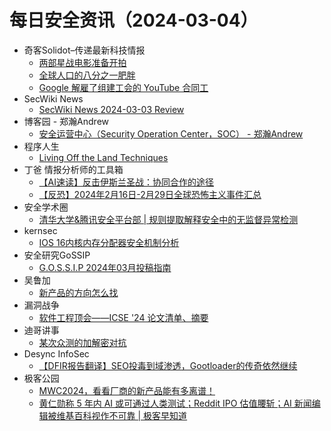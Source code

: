 # 每日安全资讯（2024-03-04）

- 奇客Solidot–传递最新科技情报
  - [两部星战电影准备开拍](https://www.solidot.org/story?sid=77499)
  - [全球人口的八分之一肥胖](https://www.solidot.org/story?sid=77498)
  - [Google 解雇了组建工会的 YouTube 合同工](https://www.solidot.org/story?sid=77497)
- SecWiki News
  - [SecWiki News 2024-03-03 Review](http://www.sec-wiki.com/?2024-03-03)
- 博客园 - 郑瀚Andrew
  - [安全运营中心（Security Operation Center，SOC） - 郑瀚Andrew](https://www.cnblogs.com/LittleHann/p/18050812)
- 程序人生
  - [Living Off the Land Techniques](http://programlife.net/2024/03/03/living-off-the-land-techniques/)
- 丁爸 情报分析师的工具箱
  - [【AI速读】反击伊斯兰圣战：协同合作的途径](https://mp.weixin.qq.com/s?__biz=MzI2MTE0NTE3Mw==&mid=2651142458&idx=1&sn=ca890f01d054297aa46a0313166aeb54&chksm=f1af4e00c6d8c716594b43468b18cd8cb5dac8cda15127a1f08e16f3c020206ce6f4bde33795&scene=58&subscene=0#rd)
  - [【反恐】2024年2月16日-2月29日全球恐怖主义事件汇总](https://mp.weixin.qq.com/s?__biz=MzI2MTE0NTE3Mw==&mid=2651142458&idx=2&sn=c079760c80a5be54a0b144f38ba5a994&chksm=f1af4e00c6d8c716310ecfe2e238b0ab9069d7ce64783cf088529f8fca1661b4f2629b774647&scene=58&subscene=0#rd)
- 安全学术圈
  - [清华大学&腾讯安全平台部 | 规则提取解释安全中的无监督异常检测](https://mp.weixin.qq.com/s?__biz=MzU5MTM5MTQ2MA==&mid=2247490358&idx=1&sn=6bb81b5d3ffded0cfc783a35c3471f69&chksm=fe2ee4bdc9596dabb447fba7556906089b1fd9317ae5ce4cf7525b45887691f1745cdbf71936&scene=58&subscene=0#rd)
- kernsec
  - [IOS 16内核内存分配器安全机制分析](https://mp.weixin.qq.com/s?__biz=Mzg4NjU1NDU4MA==&mid=2247483807&idx=1&sn=4480e52a6896a9b5dc37462506563bdd&chksm=cf96ab24f8e122326e116c3904c4e276e2599966bdfa23ff7d9baf82b78442335350c11d5b55&scene=58&subscene=0#rd)
- 安全研究GoSSIP
  - [G.O.S.S.I.P 2024年03月投稿指南](https://mp.weixin.qq.com/s?__biz=Mzg5ODUxMzg0Ng==&mid=2247497419&idx=1&sn=d7063eb9e9a16f14978565fbd3e80eee&chksm=c063d812f7145104de129d30e9ea1997a26c679fd4c108b1e465340edd6b1e4c68d3afa3b964&scene=58&subscene=0#rd)
- 吴鲁加
  - [新产品的方向怎么找](https://mp.weixin.qq.com/s?__biz=Mzg5NDY4ODM1MA==&mid=2247484646&idx=1&sn=132a588108f650500e12c6de0def3a76&chksm=c01a89d7f76d00c168028878fc17b2b77bddd3a0852fd61a924e266d9ad2b2f6920fbdf03373&scene=58&subscene=0#rd)
- 漏洞战争
  - [软件工程顶会——ICSE '24 论文清单、摘要](https://mp.weixin.qq.com/s?__biz=MzU0MzgzNTU0Mw==&mid=2247485199&idx=1&sn=fc385e7e6a50cc6531aacc9f005021f2&chksm=fb0413f7cc739ae1b8b08d5ae7623fb549115243b30364d7b5e14a50b3e23a78227eaaec90fd&scene=58&subscene=0#rd)
- 迪哥讲事
  - [某次众测的加解密对抗](https://mp.weixin.qq.com/s?__biz=MzIzMTIzNTM0MA==&mid=2247493746&idx=1&sn=f033d4cc3f28cfb7449fa41ee8704286&chksm=e8a5e211dfd26b07d92e8224e768b4b5d526aa21d85dfac7db04b5521f4edf7851a5dddbb891&scene=58&subscene=0#rd)
- Desync InfoSec
  - [【DFIR报告翻译】SEO投毒到域渗透，Gootloader的传奇依然继续](https://mp.weixin.qq.com/s?__biz=MzkzMDE3ODc1Mw==&mid=2247487483&idx=1&sn=c46edb281677b6018c17a5b702fe8954&chksm=c27f7c55f508f54309cb2b3bed7aea527a45ed83ddcb352bb0107b650f6ec83a5d013b5e9691&scene=58&subscene=0#rd)
- 极客公园
  - [MWC2024，看看厂商的新产品能有多离谱！](https://mp.weixin.qq.com/s?__biz=MTMwNDMwODQ0MQ==&mid=2653035128&idx=1&sn=c83985ba7c316b98da5e14db6c1348b3&chksm=7e5767ce4920eed85c34a288412b405da0d4a4f55125245e613120c106f075bd4ed8969a18d9&scene=58&subscene=0#rd)
  - [黄仁勋称 5 年内 AI 或可通过人类测试；Reddit IPO 估值腰斩；AI 新闻编辑被维基百科视作不可靠 | 极客早知道](https://mp.weixin.qq.com/s?__biz=MTMwNDMwODQ0MQ==&mid=2653034793&idx=1&sn=377e4c7721d524f18fb7a45f0e987439&chksm=7e57649f4920ed893af87126f6a21fac1788709cde78d9acb6982c395aa608edfd91687c6cf2&scene=58&subscene=0#rd)

